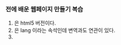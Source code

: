 ### 전에 배운 웹페이지 만들기 복습

1. <!DOCTYPE html> 은 html5 버전이다.
2. <html lang="ko">은 lang 이라는 속석인데 변역과도 연관이 있다. 
3. <title> 타이클 태그
4. ul태그는 학급의 반을 나누는 거 처럼 관리하기 위해 리스트를 만드는 걸 말한다. 
5. a 태그는 href속성을 이용해 링크를 건다.
6. img 태그는 경로(속성)에 있는 이미지를 출력한다. ait는 이미지가 없을때 나오는 엑박(그림)이나 텍스트
7. h태그는 html을 열때 가장 부터 탐색한다.(+크기가 크고 굵은 글씨체를 가졌다.)


1. css의 우선순위는 큰 순에서 작은 순이다 예를 들면 *는 전체 h1는 *안에 있는 h1이며 h1이 우선순위를 갖게 된다.(우선순위 id<class)


   
        <h3>3. 오시는 길</h3>
       <img src="map.png" alt="">
    
       </li> <!DOCTYPE html>
        <html lang="ko">
        <head>
            <meta charset="UTF-8">
            <title>sdmhls</title>
            <link rel="stylesheet" href="css.css">
        </head>
        <body>
            <header>
                <img src="main_img.png" alt="그림 없음">
            </header>
            
            <nav>
                <ul>
                    <li><a href="#">학교소개 |</a></li>
                    <li><a href="#">학과소개 |</a></li>
                    <li><a href="#">입학안내 |</a></li>
                    <li><a href="#">학교생활 |</a></li>
                    <li><a href="#">열린학교 |</a></li>
                </ul> 
            </nav>
            <section>
                
                    <h1>+학교소개</h1>
        
                    <ol>
                        <li>
                            
                            <h3>1. 견학이념</h3>
                            <div>
        
                                <table>
                                    <tr>
                                        <td>설립자훈</td>
                                        <td>대망과 신념을 지닌 인간상 구현</td>
                                    </tr>
                                    <tr>
                                        <td>교훈</td>
                                        <td>성실한 사람, 실력 있는 사람, 생산적인 사람</td>
                                    </tr>
                                </table>
        
                            </div>
                        </li>
                        <li>
                            
                            <h3>2. 학교상징</h3>
                            <ul>
        
                                <li>교화 : 철쭉 - 사랑의 기쁨</li>
                                <li>교목 : 은행나무 - 용기, 진취적임, 풍요로운 결실</li>
                                <li>교조 : 독수리 - 도전정신</li>
        
                            </ul>    
        
                        </li>
        
                        <li>
        
                            
                    </ol>    
        
            </section>
        
        
        </body>
</html>

